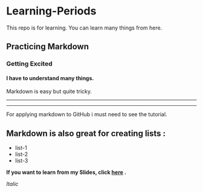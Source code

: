 # Learning-Periods
This repo is for learning.
You can learn many things from here.

## **Practicing Markdown**

### Getting Excited

#### I have to understand many things.

Markdown is easy but quite tricky.

---------------------------------

***

For applying markdown to GitHub i must need to see the tutorial.

## Markdown is also great for creating lists : 
- list-1
- list-2
- list-3

**If you want to learn from my Slides, click [here](https://github.com/mehedi-stat/Learning-Periods) .**

*Italic* 
